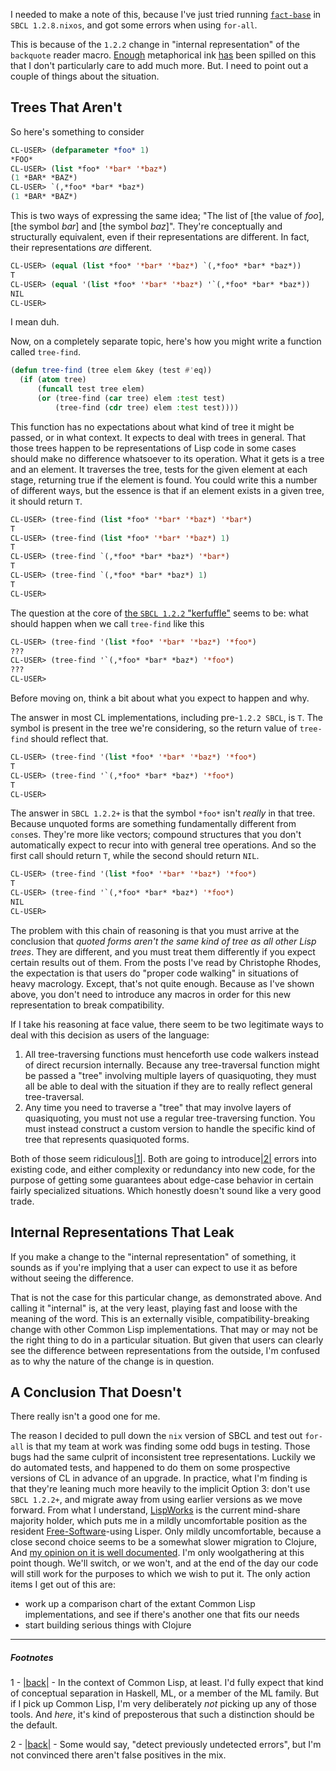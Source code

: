 I needed to make a note of this, because I've just tried running [`fact-base`](https://github.com/Inaimathi/fact-base) in `SBCL 1.2.8.nixos`, and got some errors when using `for-all`.

This is because of the `1.2.2` change in "internal representation" of the `backquote` reader macro. [Enough](http://christophe.rhodes.io/notes/blog/posts/2014/backquote_and_pretty_printing/) metaphorical ink [has](http://christophe.rhodes.io/notes/blog/posts/2014/naive_vs_proper_code-walking/) been spilled on this that I don't particularly care to add much more. But. I need to point out a couple of things about the situation.

## Trees That Aren't

So here's something to consider

```lisp
CL-USER> (defparameter *foo* 1)
*FOO*
CL-USER> (list *foo* '*bar* '*baz*)
(1 *BAR* *BAZ*)
CL-USER> `(,*foo* *bar* *baz*)
(1 *BAR* *BAZ*)
```

This is two ways of expressing the same idea; "The list of [the value of *foo*], [the symbol *bar*] and [the symbol *baz*]". They're conceptually and structurally equivalent, even if their representations are different. In fact, their representations *are* different.

```lisp
CL-USER> (equal (list *foo* '*bar* '*baz*) `(,*foo* *bar* *baz*))
T
CL-USER> (equal '(list *foo* '*bar* '*baz*) '`(,*foo* *bar* *baz*))
NIL
CL-USER>
```

I mean duh.

Now, on a completely separate topic, here's how you might write a function called `tree-find`.

```lisp
(defun tree-find (tree elem &key (test #'eq))
  (if (atom tree)
      (funcall test tree elem)
      (or (tree-find (car tree) elem :test test)
          (tree-find (cdr tree) elem :test test))))
```

This function has no expectations about what kind of tree it might be passed, or in what context. It expects to deal with trees in general. That those trees happen to be representations of Lisp code in some cases should make no difference whatsoever to its operation. What it gets is a tree and an element. It traverses the tree, tests for the given element at each stage, returning true if the element is found. You could write this a number of different ways, but the essence is that if an element exists in a given tree, it should return `T`.

```lisp
CL-USER> (tree-find (list *foo* '*bar* '*baz*) '*bar*)
T
CL-USER> (tree-find (list *foo* '*bar* '*baz*) 1)
T
CL-USER> (tree-find `(,*foo* *bar* *baz*) '*bar*)
T
CL-USER> (tree-find `(,*foo* *bar* *baz*) 1)
T
CL-USER>
```

The question at the core of [the `SBCL 1.2.2` "kerfuffle"](http://christophe.rhodes.io/notes/blog/posts/2014/backquote_and_pretty_printing/) seems to be: what should happen when we call `tree-find` like this

```lisp
CL-USER> (tree-find '(list *foo* '*bar* '*baz*) '*foo*)
???
CL-USER> (tree-find '`(,*foo* *bar* *baz*) '*foo*)
???
CL-USER>
```

Before moving on, think a bit about what you expect to happen and why.

The answer in most CL implementations, including pre-`1.2.2 SBCL`, is `T`. The symbol is present in the tree we're considering, so the return value of `tree-find` should reflect that.

```lisp
CL-USER> (tree-find '(list *foo* '*bar* '*baz*) '*foo*)
T
CL-USER> (tree-find '`(,*foo* *bar* *baz*) '*foo*)
T
CL-USER>
```

The answer in `SBCL 1.2.2+` is that the symbol `*foo*` isn't *really* in that tree. Because unquoted forms are something fundamentally different from `cons`es. They're more like vectors; compound structures that you don't automatically expect to recur into with general tree operations. And so the first call should return `T`, while the second should return `NIL`.

```lisp
CL-USER> (tree-find '(list *foo* '*bar* '*baz*) '*foo*)
T
CL-USER> (tree-find '`(,*foo* *bar* *baz*) '*foo*)
NIL
CL-USER>
```

The problem with this chain of reasoning is that you must arrive at the conclusion that *quoted forms aren't the same kind of tree as all other Lisp trees*. They are different, and you must treat them differently if you expect certain results out of them. From the posts I've read by Christophe Rhodes, the expectation is that users do "proper code walking" in situations of heavy macrology. Except, that's not quite enough. Because as I've shown above, you don't need to introduce any macros in order for this new representation to break compatibility.

If I take his reasoning at face value, there seem to be two legitimate ways to deal with this decision as users of the language:


1.   All tree-traversing functions must henceforth use code walkers instead of direct recursion internally. Because any tree-traversal function might be passed a "tree" involving multiple layers of quasiquoting, they must all be able to deal with the situation if they are to really reflect general tree-traversal.
1.   Any time you need to traverse a "tree" that may involve layers of quasiquoting, you must not use a regular tree-traversing function. You must instead construct a custom version to handle the specific kind of tree that represents quasiquoted forms.


Both of those seem ridiculous<a name="note-Sat-Feb-21-103325EST-2015"></a>[|1|](#foot-Sat-Feb-21-103325EST-2015). Both are going to introduce<a name="note-Sat-Feb-21-103350EST-2015"></a>[|2|](#foot-Sat-Feb-21-103350EST-2015) errors into existing code, and either complexity or redundancy into new code, for the purpose of getting some guarantees about edge-case behavior in certain fairly specialized situations. Which honestly doesn't sound like a very good trade.

## Internal Representations That Leak

If you make a change to the "internal representation" of something, it sounds as if you're implying that a user can expect to use it as before without seeing the difference.

That is not the case for this particular change, as demonstrated above. And calling it "internal" is, at the very least, playing fast and loose with the meaning of the word. This is an externally visible, compatibility-breaking change with other Common Lisp implementations. That may or may not be the right thing to do in a particular situation. But given that users can clearly see the difference between representations from the outside, I'm confused as to why the nature of the change is in question.

## A Conclusion That Doesn't

There really isn't a good one for me.

The reason I decided to pull down the `nix` version of SBCL and test out `for-all` is that my team at work was finding some odd bugs in testing. Those bugs had the same culprit of inconsistent tree representations. Luckily we do automated tests, and happened to do them on some prospective versions of CL in advance of an upgrade. In practice, what I'm finding is that they're leaning much more heavily to the implicit Option 3: don't use `SBCL 1.2.2+`, and migrate away from using earlier versions as we move forward. From what I understand, [LispWorks](http://www.lispworks.com/products/lispworks.html) is the current mind-share majority holder, which puts me in a mildly uncomfortable position as the resident [Free-Software](https://www.gnu.org/philosophy/free-sw.html)-using Lisper. Only mildly uncomfortable, because a close second choice seems to be a somewhat slower migration to Clojure, And [my opinion on it is well documented](/article?name=recommendations.html). I'm only woolgathering at this point though. We'll switch, or we won't, and at the end of the day our code will still work for the purposes to which we wish to put it. The only action items I get out of this are:


- work up a comparison chart of the extant Common Lisp implementations, and see if there's another one that fits our needs
- start building serious things with Clojure


* * *
##### Footnotes

1 - <a name="foot-Sat-Feb-21-103325EST-2015"></a>[|back|](#note-Sat-Feb-21-103325EST-2015) - In the context of Common Lisp, at least. I'd fully expect that kind of conceptual separation in Haskell, ML, or a member of the ML family. But if I pick up Common Lisp, I'm very deliberately *not* picking up any of those tools. And *here*, it's kind of preposterous that such a distinction should be the default.

2 - <a name="foot-Sat-Feb-21-103350EST-2015"></a>[|back|](#note-Sat-Feb-21-103350EST-2015) - Some would say, "detect previously undetected errors", but I'm not convinced there aren't false positives in the mix.
